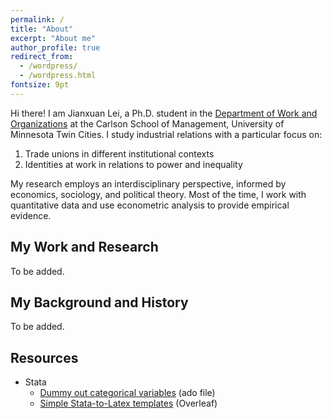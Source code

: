 ```yaml
---
permalink: /
title: "About"
excerpt: "About me"
author_profile: true
redirect_from: 
  - /wordpress/
  - /wordpress.html
fontsize: 9pt
---
```


Hi there! I am Jianxuan Lei, a Ph.D. student in the [Department of Work and Organizations](https://carlsonschool.umn.edu/departments/work-organizations-department) at the Carlson School of Management, University of Minnesota Twin Cities. I study industrial relations with a particular focus on:

1. Trade unions in different institutional contexts
2. Identities at work in relations to power and inequality 
      
My research employs an interdisciplinary perspective, informed by economics, sociology, and political theory. Most of the time, I work with quantitative data and use econometric analysis to provide empirical evidence.

## My Work and Research
To be added.

## My Background and History
To be added.

## Resources
* Stata
  * [Dummy out categorical variables](https://jianxuan-lei.github.io/posts/2022/10/dummyout/) (ado file)
  * [Simple Stata-to-Latex templates](https://www.overleaf.com/read/kfxrxfbqsytm) (Overleaf)
